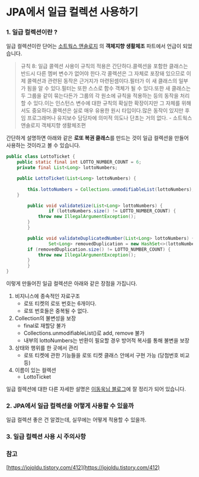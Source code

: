 # JPA에서 일급 컬렉션 사용하기

### 1. 일급 컬렉션이란 ?

일급 컬렉션이란 단어는 [소트웍스 앤솔로지](https://coupa.ng/bgRZDf) 의 **객체지향 생활체조** 파트에서 언급이 되었습니다.

> 규칙 8: 일급 콜렉션 사용이 규칙의 적용은 간단하다.콜렉션을 포함한 클래스는 반드시 다른 멤버 변수가 없어야 한다.각 콜렉션은 그 자체로 포장돼 있으므로 이제 콜렉션과 관련된 동작은 근거지가 마련된셈이다.필터가 이 새 클래스의 일부가 됨을 알 수 있다.필터는 또한 스스로 함수 객체가 될 수 있다.또한 새 클래스는 두 그룹을 같이 묶는다든가 그룹의 각 원소에 규칙을 적용하는 등의 동작을 처리할 수 있다.이는 인스턴스 변수에 대한 규칙의 확실한 확장이지만 그 자체를 위해서도 중요하다.콜렉션은 실로 매우 유용한 원시 타입이다.많은 동작이 있지만 후임 프로그래머나 유지보수 담당자에 의미적 의도나 단초는 거의 없다. - 소트웍스 앤솔로지 객체지향 생활체조편

간단하게 설명하면 아래와 같은 **로또 복권 클래스**를 만드는 것이 일급 컬렉션을 만들어 사용하는 것이라고 볼 수 있습니다.

```java
public class LottoTicket {
    public static final int LOTTO_NUMBER_COUNT = 6;
    private final List<Long> lottoNumbers;

    public LottoTicket(List<Long> lottoNumbers) {
				
        this.lottoNumbers = Collections.unmodifiableList(lottoNumbers);
    }

		public void validateSize(List<Long> lottoNumbers) {
				if (lottoNumbers.size() != LOTTO_NUMBER_COUNT) {
            throw new IllegalArgumentException();
        }
		}

		public void validateDuplicatedNumber(List<Long> lottoNumbers) {
				Set<Long> removedDuplication = new HashSet<>(lottoNumbers);
        if (removedDuplication.size() != LOTTO_NUMBER_COUNT) {
            throw new IllegalArgumentException();
        }
		}
}

```

이렇게 만들어진 일급 컬렉션은 아래와 같은 장점을 가집니다.

1. 비지니스에 종속적인 자료구조
    - 로또 티켓의 로또 번호는 6개이다.
    - 로또 번호들은 중복될 수 없다.
2. Collection의 불변성을 보장
    - final로 재할당 불가
    - Collections.unmodifiableList()로 add, remove 불가
    - 내부의 lottoNumbers는 반환이 필요할 경우 방어적 복사를 통해 불변을 보장
3. 상태와 행위를 한 곳에서 관리
    - 로또 티켓에 관한 기능들을 로또 티켓 클래스 안에서 구현 가능 (당첨번호 비교 등)
4. 이름이 있는 컬렉션
    - LottoTicket

일급 컬렉션에 대한 다른 자세한 설명은 [이동욱님 블로그](https://jojoldu.tistory.com/412)에 잘 정리가 되어 있습니다.

### 2. JPA에서 일급 컬렉션을 어떻게 사용할 수 있을까

일급 컬렉션 좋은 건 알겠는데, 실무에는 어떻게 적용할 수 있을까.

### 3. 일급 컬렉션 사용 시 주의사항

### 참고

[https://jojoldu.tistory.com/412](https://jojoldu.tistory.com/412)